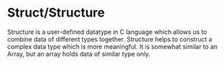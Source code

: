 # Struct/Structure

Structure is a user-defined datatype in C language which allows us to combine
data of different types together. Structure helps to construct a complex data
type which is more meaningful. It is somewhat similar to an Array, but an
array holds data of similar type only.
